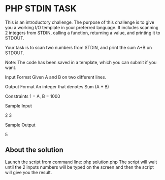 PHP STDIN TASK
===================

This is an introductory challenge. The purpose of this challenge is to give you a working I/O template in your preferred language. It includes scanning 2 integers from STDIN, calling a function, returning a value, and printing it to STDOUT.

Your task is to scan two numbers from STDIN, and print the sum A+B on STDOUT.

Note: The code has been saved in a template, which you can submit if you want.

Input Format 
Given A and B on two different lines.

Output Format 
An integer that denotes Sum (A + B)

Constraints 
1 = A, B = 1000

Sample Input

2
3

Sample Output

5


About the solution
---------------------

Launch the script from command line: php solution.php
The script will wait until the 2 inputs numbers will be typed on the screen and then the script will give you the result.

